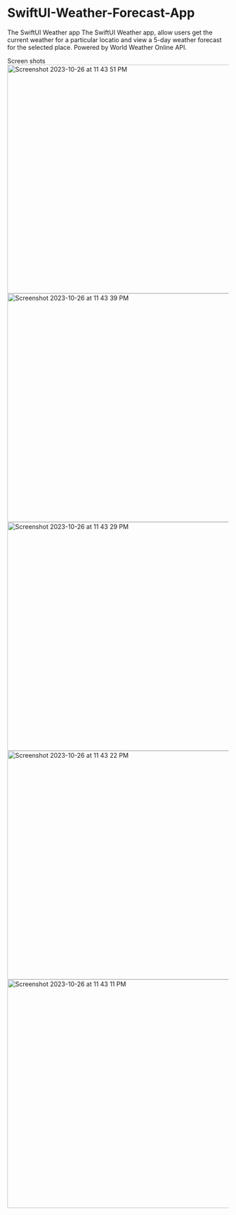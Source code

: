 # SwiftUI-Weather-Forecast-App
The SwiftUI Weather app
The SwiftUI Weather app, allow users get the current weather for a particular locatio and view a 5-day weather forecast for the selected place. Powered by World Weather Online API.


Screen shots
<img width="521" alt="Screenshot 2023-10-26 at 11 43 51 PM" src="https://github.com/UpendraNimmala2023/SwiftUI-Weather-Forecast-App/assets/135559739/23761f01-976a-488a-80b5-ad2c0754372a">
<img width="521" alt="Screenshot 2023-10-26 at 11 43 39 PM" src="https://github.com/UpendraNimmala2023/SwiftUI-Weather-Forecast-App/assets/135559739/7b60460d-14d7-4679-8a70-271abd611678">
<img width="521" alt="Screenshot 2023-10-26 at 11 43 29 PM" src="https://github.com/UpendraNimmala2023/SwiftUI-Weather-Forecast-App/assets/135559739/f08782af-9f88-42b9-a04a-59af8c38ad2d">
<img width="521" alt="Screenshot 2023-10-26 at 11 43 22 PM" src="https://github.com/UpendraNimmala2023/SwiftUI-Weather-Forecast-App/assets/135559739/b0dfc491-a1a0-4c44-a721-f11d751e6365">
<img width="521" alt="Screenshot 2023-10-26 at 11 43 11 PM" src="https://github.com/UpendraNimmala2023/SwiftUI-Weather-Forecast-App/assets/135559739/b09c4fb7-0dcd-426d-999c-d1b87c6d37d5">

